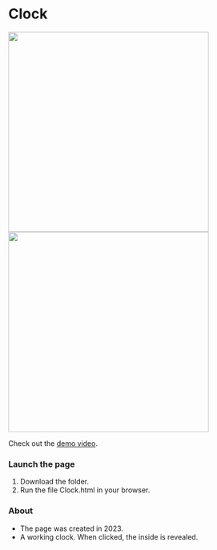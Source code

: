 # Clock

<img src="https://images.squarespace-cdn.com/content/v1/587b630aebbd1ab22efeeb6b/9a7702cb-fc1e-4435-bbd9-9dde3b4c2752/Sequence+%231%285%29.gif" height="400"/>
<img src="https://images.squarespace-cdn.com/content/v1/587b630aebbd1ab22efeeb6b/b89cb24a-2269-4d12-9af6-84479480657f/Sequence+%231%284%29.gif" height="400"/>



Check out the [demo video](https://youtu.be/QdmSNsHW1Wg).

### Launch the page

1) Download the folder.
2) Run the file Clock.html in your browser.

### About

- The page was created in 2023.
- A working clock. When clicked, the inside is revealed.
